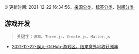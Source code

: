 :alarm_clock: 更新时间: 2021-12-22 16:34:56。[来源分类](../README.md)、[标签分类](../TAGS.md)、[时间分类](../TIMELINE.md)

## 游戏开发


> 关键字：`游戏`、`Three.js`、`Create.js`、`Matter.js`



- [2021-12-22-误入-GitHub-游戏区，结果意外地收获颇丰](https://toutiao.io/k/yn5soh7) 